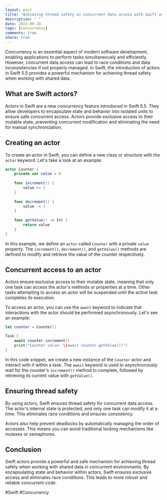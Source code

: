 ```yaml
---
layout: post
title: "Achieving thread safety in concurrent data access with Swift actors"
description: " "
date: 2023-09-18
tags: [Concurrency]
comments: true
share: true
---
```


Concurrency is an essential aspect of modern software development, enabling applications to perform tasks simultaneously and efficiently. However, concurrent data access can lead to race conditions and data inconsistencies if not properly managed. In Swift, the introduction of actors in Swift 5.5 provides a powerful mechanism for achieving thread safety when working with shared data.

## What are Swift actors?

Actors in Swift are a new concurrency feature introduced in Swift 5.5. They allow developers to encapsulate state and behavior into isolated units to ensure safe concurrent access. Actors provide exclusive access to their mutable state, preventing concurrent modification and eliminating the need for manual synchronization.

## Creating an actor

To create an actor in Swift, you can define a new class or structure with the `actor` keyword. Let's take a look at an example:

```swift
actor Counter {
    private var value = 0
    
    func increment() {
        value += 1
    }
    
    func decrement() {
        value -= 1
    }
    
    func getValue() -> Int {
        return value
    }
}
```

In this example, we define an `actor` called `Counter` with a private `value` property. The `increment()`, `decrement()`, and `getValue()` methods are defined to modify and retrieve the value of the counter respectively.

## Concurrent access to an actor

Actors ensure exclusive access to their mutable state, meaning that only one task can access the actor's methods or properties at a time. Other tasks attempting to access an actor will be suspended until the active task completes its execution.

To access an actor, you can use the `await` keyword to indicate that interactions with the actor should be performed asynchronously. Let's see an example:

```swift
let counter = Counter()

Task {
    await counter.increment()
    print("Counter value: \(await counter.getValue())")
}
```

In this code snippet, we create a new instance of the `Counter` actor and interact with it within a task. The `await` keyword is used to asynchronously wait for the counter's `increment()` method to complete, followed by retrieving its current value with `getValue()`.

## Ensuring thread safety

By using actors, Swift ensures thread safety for concurrent data access. The actor's internal state is protected, and only one task can modify it at a time. This eliminates race conditions and ensures consistency.

Actors also help prevent deadlocks by automatically managing the order of accesses. This means you can avoid traditional locking mechanisms like mutexes or semaphores.

## Conclusion

Swift actors provide a powerful and safe mechanism for achieving thread safety when working with shared data in concurrent environments. By encapsulating state and behavior within actors, Swift ensures exclusive access and eliminates race conditions. This leads to more robust and reliable concurrent code.

#Swift #Concurrency